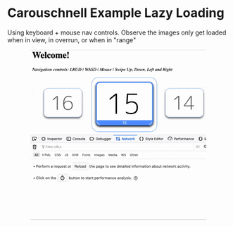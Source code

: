# Carouschnell Example Lazy Loading
Using keyboard + mouse nav controls. Observe the images only get loaded when in view, in overrun, or when in "range"
<div align="center"><img src="doc/img/demoLazyLoading.gif" alt="LazyLoading"
	title="Using Carouschnell to build a slider with lazy loading enabled"/></div>
